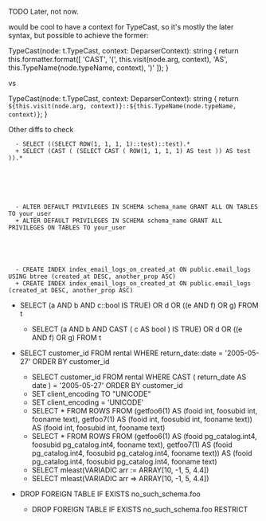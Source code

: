  TODO Later, not now.
 
 would be cool to have a context for TypeCast, so it's mostly the later syntax, but possible to achieve the former:


 TypeCast(node: t.TypeCast, context: DeparserContext): string {
    return this.formatter.format([
      'CAST',
      '(',
      this.visit(node.arg, context),
      'AS',
      this.TypeName(node.typeName, context),
      ')'
    ]);
  }

vs

   TypeCast(node: t.TypeCast, context: DeparserContext): string {
    return `${this.visit(node.arg, context)}::${this.TypeName(node.typeName, context)}`;
  }


  Other diffs to check


      - SELECT ((SELECT ROW(1, 1, 1, 1)::test)::test).*
      + SELECT (CAST ( (SELECT CAST ( ROW(1, 1, 1, 1) AS test )) AS test )).*






      - ALTER DEFAULT PRIVILEGES IN SCHEMA schema_name GRANT ALL ON TABLES TO your_user
      + ALTER DEFAULT PRIVILEGES IN SCHEMA schema_name GRANT ALL PRIVILEGES ON TABLES TO your_user





      - CREATE INDEX index_email_logs_on_created_at ON public.email_logs USING btree (created_at DESC, another_prop ASC)
      + CREATE INDEX index_email_logs_on_created_at ON public.email_logs (created_at DESC, another_prop ASC)


   - SELECT (a AND b AND c::bool IS TRUE) OR d OR ((e AND f) OR g) FROM t
      + SELECT (a AND b AND CAST ( c AS bool ) IS TRUE) OR d OR ((e AND f) OR g) FROM t


   - SELECT customer_id FROM rental WHERE return_date::date = '2005-05-27' ORDER BY customer_id
      + SELECT customer_id FROM rental WHERE CAST ( return_date AS date ) = '2005-05-27' ORDER BY customer_id




      - SET client_encoding TO "UNICODE"
      + SET client_encoding = 'UNICODE'



      - SELECT * FROM ROWS FROM (getfoo6(1) AS (fooid int, foosubid int, fooname text), getfoo7(1) AS (fooid int, foosubid int, fooname text)) AS (fooid int, foosubid int, fooname text)
      + SELECT * FROM ROWS FROM (getfoo6(1) AS (fooid pg_catalog.int4, foosubid pg_catalog.int4, fooname text), getfoo7(1) AS (fooid pg_catalog.int4, foosubid pg_catalog.int4, fooname text)) AS (fooid pg_catalog.int4, foosubid pg_catalog.int4, fooname text)





      - SELECT mleast(VARIADIC arr := ARRAY[10, -1, 5, 4.4])
      + SELECT mleast(VARIADIC arr => ARRAY[10, -1, 5, 4.4])



   - DROP FOREIGN TABLE IF EXISTS no_such_schema.foo
      + DROP FOREIGN TABLE IF EXISTS no_such_schema.foo RESTRICT

